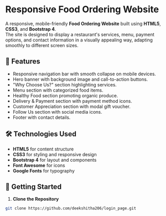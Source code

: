# Responsive Food Ordering Website

A responsive, mobile-friendly **Food Ordering Website** built using **HTML5**, **CSS3**, and **Bootstrap 4**.  
The site is designed to display a restaurant's services, menu, payment options, and contact information in a visually appealing way, adapting smoothly to different screen sizes.

## 📌 Features

- Responsive navigation bar with smooth collapse on mobile devices.
- Hero banner with background image and call-to-action buttons.
- "Why Choose Us?" section highlighting services.
- Menu section with categorized food items.
- Healthy Food section promoting organic produce.
- Delivery & Payment section with payment method icons.
- Customer Appreciation section with modal gift voucher.
- Follow Us section with social media icons.
- Footer with contact details.

## 🛠 Technologies Used

- **HTML5** for content structure
- **CSS3** for styling and responsive design
- **Bootstrap 4** for layout and components
- **Font Awesome** for icons
- **Google Fonts** for typography

## 🚀 Getting Started

1. **Clone the Repository**
```bash
git clone https://github.com/deekshitha206/login_page.git
